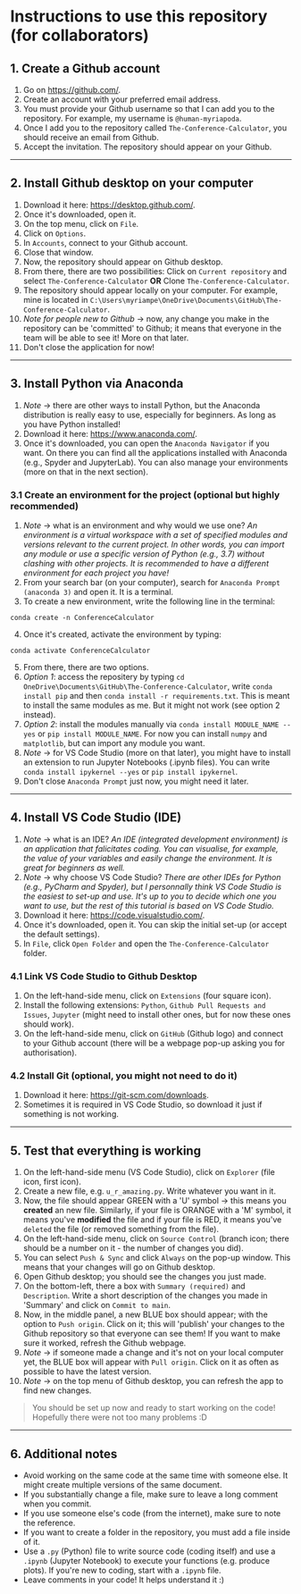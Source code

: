 # Instructions to use this repository (for collaborators)
## 1. Create a Github account
1. Go on https://github.com/.
2. Create an account with your preferred email address.
3. You must provide your Github username so that I can add you to the repository. For example, my username is `@human-myriapoda`.
4. Once I add you to the repository called `The-Conference-Calculator`, you should receive an email from Github.
5. Accept the invitation. The repository should appear on your Github.

---
## 2. Install Github desktop on your computer
1. Download it here: https://desktop.github.com/.
2. Once it's downloaded, open it.
3. On the top menu, click on `File`.
4. Click on `Options`.
5. In `Accounts`, connect to your Github account.
6. Close that window.
7. Now, the repository should appear on Github desktop. 
8. From there, there are two possibilities: Click on `Current repository` and select `The-Conference-Calculator` **OR** Clone `The-Conference-Calculator`.
9. The repository should appear locally on your computer. For example, mine is located in `C:\Users\myriampe\OneDrive\Documents\GitHub\The-Conference-Calculator`.
10. *Note for people new to Github* $\rightarrow$ now, any change you make in the repository can be 'committed' to Github; it means that everyone in the team will be able to see it! More on that later.
11. Don't close the application for now!

---
## 3. Install Python via Anaconda
1. *Note* $\rightarrow$ there are other ways to install Python, but the Anaconda distribution is really easy to use, especially for beginners. As long as you have Python installed!
2. Download it here: https://www.anaconda.com/.
3. Once it's downloaded, you can open the `Anaconda Navigator` if you want. On there you can find all the applications installed with Anaconda (e.g., Spyder and JupyterLab). You can also manage your environments (more on that in the next section).

### 3.1 Create an environment for the project (optional but highly recommended)
1. *Note* $\rightarrow$ what is an environment and why would we use one? *An environment is a virtual workspace with a set of specified modules and versions relevant to the current project. In other words, you can import any module or use a specific version of Python (e.g., 3.7) without clashing with other projects. It is recommended to have a different environment for each project you have!*
2. From your search bar (on your computer), search for `Anaconda Prompt (anaconda 3)` and open it. It is a terminal.
3. To create a new environment, write the following line in the terminal:
```
conda create -n ConferenceCalculator
```
4. Once it's created, activate the environment by typing:
```
conda activate ConferenceCalculator
```
5. From there, there are two options.
6. *Option 1*: access the repositery by typing `cd OneDrive\Documents\GitHub\The-Conference-Calculator`, write `conda install pip` and then `conda install -r requirements.txt`. This is meant to install the same modules as me. But it might not work (see option 2 instead).
7. *Option 2*: install the modules manually via `conda install MODULE_NAME --yes` or `pip install MODULE_NAME`. For now you can install `numpy` and `matplotlib`, but can import any module you want.
8. *Note* $\rightarrow$ for VS Code Studio (more on that later), you might have to install an extension to run Jupyter Notebooks (.ipynb files). You can write `conda install ipykernel --yes` or `pip install ipykernel`.
9. Don't close `Anaconda Prompt` just now, you might need it later.

---
## 4. Install VS Code Studio (IDE)
1. *Note* $\rightarrow$ what is an IDE? *An IDE (integrated development environment) is an application that falicitates coding. You can visualise, for example, the value of your variables and easily change the environment. It is great for beginners as well.*
2. *Note* $\rightarrow$ why choose VS Code Studio? *There are other IDEs for Python (e.g., PyCharm and Spyder), but I personnally think VS Code Studio is the easiest to set-up and use. It's up to you to decide which one you want to use, but the rest of this tutorial is based on VS Code Studio.*
3. Download it here: https://code.visualstudio.com/.
4. Once it's downloaded, open it. You can skip the initial set-up (or accept the default settings).
5. In `File`, click `Open Folder` and open the `The-Conference-Calculator` folder.

### 4.1 Link VS Code Studio to Github Desktop
1. On the left-hand-side menu, click on `Extensions` (four square icon).
2. Install the following extensions: `Python`, `Github Pull Requests and Issues`, `Jupyter` (might need to install other ones, but for now these ones should work).
3. On the left-hand-side menu, click on `GitHub` (Github logo) and connect to your Github account (there will be a webpage pop-up asking you for authorisation).

### 4.2 Install Git (optional, you might not need to do it)
1. Download it here: https://git-scm.com/downloads.
2. Sometimes it is required in VS Code Studio, so download it just if something is not working.

---
## 5. Test that everything is working
1. On the left-hand-side menu (VS Code Studio), click on `Explorer` (file icon, first icon).
2. Create a new file, e.g. `u_r_amazing.py`. Write whatever you want in it.
3. Now, the file should appear GREEN with a 'U' symbol $\rightarrow$ this means you **created** an new file. Similarly, if your file is ORANGE with a 'M' symbol, it means you've **modified** the file and if your file is RED, it means you've `deleted` the file (or removed something from the file).
4. On the left-hand-side menu, click on `Source Control` (branch icon; there should be a number on it - the number of changes you did). 
5. You can select `Push & Sync` and click `Always` on the pop-up window. This means that your changes will go on Github desktop.
6. Open Github desktop; you should see the changes you just made.
7. On the bottom-left, there a box with `Summary (required)` and `Description`. Write a short description of the changes you made in 'Summary' and click on `Commit to main`.
8. Now, in the middle panel, a new BLUE box should appear; with the option to `Push origin`. Click on it; this will 'publish' your changes to the Github repository so that everyone can see them! If you want to make sure it worked, refresh the Github webpage. 
9. *Note* $\rightarrow$ if someone made a change and it's not on your local computer yet, the BLUE box will appear with `Pull origin`. Click on it as often as possible to have the latest version.
10. *Note* $\rightarrow$ on the top menu of Github desktop, you can refresh the app to find new changes. 

>You should be set up now and ready to start working on the code! Hopefully there were not too many problems :D 

---
## 6. Additional notes
- Avoid working on the same code at the same time with someone else. It might create multiple versions of the same document. 
- If you substantially change a file, make sure to leave a long comment when you commit.
- If you use someone else's code (from the internet), make sure to note the reference.
- If you want to create a folder in the repository, you must add a file inside of it.
- Use a `.py` (Python) file to write source code (coding itself) and use a `.ipynb` (Jupyter Notebook) to execute your functions (e.g. produce plots). If you're new to coding, start with a `.ipynb` file.
- Leave comments in your code! It helps understand it :)
